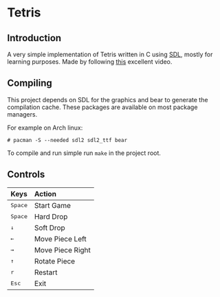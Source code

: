 # Tetris


## Introduction

A very simple implementation of Tetris written in C using [SDL](https://www.libsdl.org/),
mostly for learning purposes. Made by following [this](https://youtu.be/kh3rkt6nZ2c) excellent video.


## Compiling

This project depends on SDL for the graphics and bear to generate the
compilation cache.
These packages are available on most package managers.

For example on Arch linux:
```
# pacman -S --needed sdl2 sdl2_ttf bear
```

To compile and run simple run `make` in the project root.


## Controls

| Keys | Action |
| :--- | :--- |
| <kbd>Space</kbd> | Start Game |
| <kbd>Space</kbd> | Hard Drop |
| <kbd>↓</kbd> | Soft Drop |
| <kbd>←</kbd> | Move Piece Left |
| <kbd>→</kbd> | Move Piece Right |
| <kbd>↑</kbd> | Rotate Piece |
| <kbd>r</kbd> | Restart |
| <kbd>Esc</kbd> | Exit |
